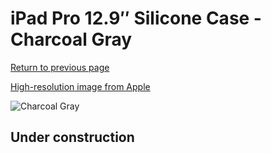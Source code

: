 # iPad Pro 12.9″ Silicone Case - Charcoal Gray

[Return to previous page](/ipad_pro129)

[High-resolution image from Apple](https://store.storeimages.cdn-apple.com/8756/as-images.apple.com/is/MK0D2?wid=4500&hei=4500&fmt=png)

<div style="width: 512px"><img src="/almost_uncompressed/MK0D2.webp" alt="Charcoal Gray"></div>

## Under construction
